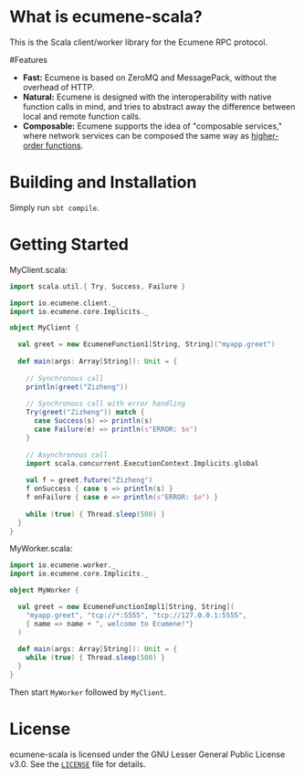 # What is ecumene-scala?
This is the Scala client/worker library for the Ecumene RPC protocol.

#Features
* **Fast:** Ecumene is based on ZeroMQ and MessagePack, without the overhead of HTTP.
* **Natural:** Ecumene is designed with the interoperability with native function calls in mind, and tries to abstract away the difference between local and remote function calls.
* **Composable:** Ecumene supports the idea of "composable services," where network services can be composed the same way as [higher-order functions](https://www.wikiwand.com/en/Higher-order_function).

# Building and Installation
Simply run `sbt compile`.

# Getting Started
MyClient.scala:
```scala
import scala.util.{ Try, Success, Failure }

import io.ecumene.client._
import io.ecumene.core.Implicits._

object MyClient {

  val greet = new EcumeneFunction1[String, String]("myapp.greet")
  
  def main(args: Array[String]): Unit = {
    
    // Synchronous call
    println(greet("Zizheng"))
    
    // Synchronous call with error handling
    Try(greet("Zizheng")) match {
      case Success(s) => println(s)
      case Failure(e) => println(s"ERROR: $e")
    }
    
    // Asynchronous call
    import scala.concurrent.ExecutionContext.Implicits.global
    
    val f = greet.future("Zizheng")
    f onSuccess { case s => println(s) }
    f onFailure { case e => println(s"ERROR: $e") }
    
    while (true) { Thread.sleep(500) }
  }
}
```

MyWorker.scala:
```scala
import io.ecumene.worker._
import io.ecumene.core.Implicits._

object MyWorker {

  val greet = new EcumeneFunctionImpl1[String, String](
    "myapp.greet", "tcp://*:5555", "tcp://127.0.0.1:5555",
    { name => name + ", welcome to Ecumene!"}
  )
  
  def main(args: Array[String]): Unit = {
    while (true) { Thread.sleep(500) }
  }
}
```

Then start `MyWorker` followed by `MyClient`.

# License
ecumene-scala is licensed under the GNU Lesser General Public License v3.0. See the [`LICENSE`](./LICENSE) file for details.
